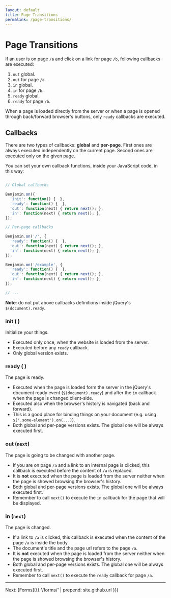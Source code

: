 ```yaml
---
layout: default
title: Page Transitions
permalink: /page-transitions/
---
```


# Page Transitions

If an user is on page `/a` and click on a link for page `/b`, following callbacks are executed:

1. `out` global.
1. `out` for page `/a`.
1. `in` global.
1. `in` for page `/b`.
1. `ready` global.
1. `ready` for page `/b`.

When a page is loaded directly from the server or when a page is opened through back/forward browser's buttons, only `ready` callbacks are executed.

## Callbacks

There are two types of callbacks: **global** and **per-page**. First ones are always executed independently on the current page. Second ones are executed only on the given page.

You can set your own callback functions, inside your JavaScript code, in this way:

``` javascript

// Global callbacks

Benjamin.on({
  'init': function() {  },
  'ready': function() {  },
  'out': function(next) { return next(); },
  'in': function(next) { return next(); },
});

// Per-page callbacks

Benjamin.on('/', {
  'ready': function() {  },
  'out': function(next) { return next(); },
  'in': function(next) { return next(); },
});

Benjamin.on('/example', {
  'ready': function() {  },
  'out': function(next) { return next(); },
  'in': function(next) { return next(); },
});

// ...

```

**Note**: do not put above callbacks definitions inside jQuery's `$(document).ready`.

### init ( )

Initialize your things.

- Executed only once, when the website is loaded from the server.
- Executed before any `ready` callback.
- Only global version exists.

### ready ( )

The page is ready.

- Executed when the page is loaded form the server in the jQuery's document ready event (`$(document).ready`) and after the `in` callback when the page is changed client-side.
- Executed also when the browser's history is navigated (back and forward).
- This is a good place for binding things on your document (e.g. using `$('.some-element').on(...)`).
- Both global and per-page versions exists. The global one will be always executed first.

### out (`next`)

The page is going to be changed with another page.

- If you are on page `/a` and a link to an internal page is clicked, this callback is executed before the content of `/a` is replaced.
- It is **not** executed when the page is loaded from the server neither when the page is showed browsing the browser's history.
- Both global and per-page versions exists. The global one will be always executed first.
- Remember to call `next()` to execute the `in` callback for the page that will be displayed.

### in (`next`)

The page is changed.

- If a link to `/a` is clicked, this callback is executed when the content of the page `/a` is inside the body.
- The document's title and the page url refers to the page `/a`.
- It is **not** executed when the page is loaded from the server neither when the page is showed browsing the browser's history.
- Both global and per-page versions exists. The global one will be always executed first.
- Remember to call `next()` to execute the `ready` callback for page `/a`.

<!--
### Effects

TODO

Note: you should avoid to apply transitions effects directly to the `body` element. 
-->


-----

Next: [Forms]({{ '/forms/' | prepend: site.github.url }})
